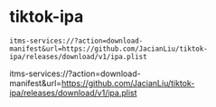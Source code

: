 # tiktok-ipa

```
itms-services://?action=download-manifest&url=https://github.com/JacianLiu/tiktok-ipa/releases/download/v1/ipa.plist
```

itms-services://?action=download-manifest&url=https://github.com/JacianLiu/tiktok-ipa/releases/download/v1/ipa.plist
